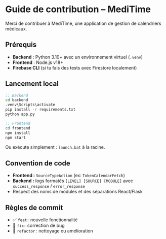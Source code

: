 # Guide de contribution – MediTime

Merci de contribuer à MediTime, une application de gestion de calendriers médicaux.

## Prérequis

- **Backend** : Python 3.10+ avec un environnement virtuel (`.venv`)
- **Frontend** : Node.js v18+
- **Firebase CLI** (si tu fais des tests avec Firestore localement)

## Lancement local

```bat
:: Backend
cd backend
.venv\Scripts\activate
pip install -r requirements.txt
python app.py

:: Frontend
cd frontend
npm install
npm start
```

Ou exécute simplement : `launch.bat` à la racine.

## Convention de code

- **Frontend :** `SourceTypeAction` (ex: `TokenCalendarFetch`)
- **Backend :** logs formatés `[LEVEL] [SOURCE] [MODULE]` avec `success_response` / `error_response`
- Respect des noms de modules et des séparations React/Flask

## Règles de commit

- ✅ `feat:` nouvelle fonctionnalité
- 🐛 `fix:` correction de bug
- 🧼 `refactor:` nettoyage ou amélioration
